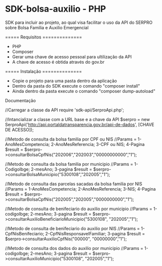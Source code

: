# SDK-bolsa-auxilio - PHP

SDK para incluir ao projeto, ao qual visa facilitar o uso da API do SERPRO sobre Bolsa Familia e Auxilio Emergencial

===== Requisitos ==============
- PHP
- Composer
- Gerar uma chave de acesso pessoal para ultilização da API
- A chave de acesso é obtida através do gov.br

===== Instalação ==============
- Copie o projeto para uma pasta dentro da aplicação
- Dentro da pasta do SDK execute o comando "composer install"
- Ainda dentro da pasta execute o comando "composer dump-autoload"

Documentação

//Carregar a classe da API
require 'sdk-api/SerproApi.php';

//Intancializar a classe com a URL base e a chave da API
$serpro = new SerproApi('http://api.portaldatransparencia.gov.br/api-de-dados', [CHAVE DE ACESSO]);

//Metodo de consulta da bolsa familia por CPF ou NIS
//Params = 1-AnoMesCompetencia; 2-AnoMesReferencia; 3-CPF ou NIS; 4-Pagina
$result = $serpro->consultarBolsaCpfNis("202006","202003","00000000000","1");


//Metodo de consulta da bolsa familia por municipio
//Params = 1-CodigoIbge; 2-mesAno; 3-pagina
$result = $serpro->consultarBolsaMunicipio("5300108","202005","1");

//Metodo de consulta das parcelas sacadas da bolsa familia por NIS
//Params = 1-AnoMesCompetencia; 2-AnoMesReferencia; 3-NIS; 4-Pagina
$result = $serpro->consultarBolsaCpfNis("202005","202005","0000000000","1");

//Metodo de consulta de benifeciario do auxilio por municipio
//Params = 1-codigoIbge; 2-mesAno; 3-pagina
$result = $serpro->consultarAuxilioBeneficiarioMunicipio("5300108", "202005","1");

//Metodo de consulta de benifeciario do auxilio por NIS
//Params = 1-CpfNisBenifeciario; 2-CpfNisResponsavelFamiliar; 3-pagina
$result = $serpro->consultarAuxilioCpfNis("00000", "00000000","1");

//Metodo de consulta dos dados do auxilio por municipio
//Params = 1-codigoIbge; 2-mesAno; 3-pagina
$result = $serpro->consultarAuxilioMunicipio("5300108", "202005","1");
